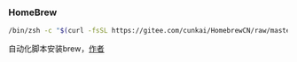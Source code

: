 ### HomeBrew
```bash
/bin/zsh -c "$(curl -fsSL https://gitee.com/cunkai/HomebrewCN/raw/master/Homebrew.sh)"
```
自动化脚本安装brew，[作者](https://www.zhihu.com/question/35928898/answer/133380744)
